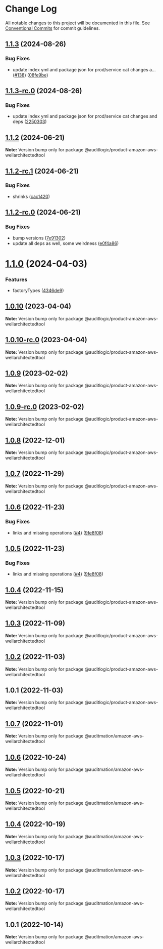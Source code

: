 # Change Log

All notable changes to this project will be documented in this file.
See [Conventional Commits](https://conventionalcommits.org) for commit guidelines.

## [1.1.3](https://github.com/auditlogic/product/compare/@auditlogic/product-amazon-aws-wellarchitectedtool@1.1.2...@auditlogic/product-amazon-aws-wellarchitectedtool@1.1.3) (2024-08-26)


### Bug Fixes

* update index yml and package json for prod/service cat changes a… ([#138](https://github.com/auditlogic/product/issues/138)) ([08fe9be](https://github.com/auditlogic/product/commit/08fe9beb1c8457462a19bc69caa02e6212d97e1a))





## [1.1.3-rc.0](https://github.com/auditlogic/product/compare/@auditlogic/product-amazon-aws-wellarchitectedtool@1.1.2...@auditlogic/product-amazon-aws-wellarchitectedtool@1.1.3-rc.0) (2024-08-26)


### Bug Fixes

* update index yml and package json for prod/service cat changes and deps ([2250303](https://github.com/auditlogic/product/commit/225030363a363608240135b7ebed386b28f01e4b))





## [1.1.2](https://github.com/auditlogic/product/compare/@auditlogic/product-amazon-aws-wellarchitectedtool@1.1.2-rc.1...@auditlogic/product-amazon-aws-wellarchitectedtool@1.1.2) (2024-06-21)

**Note:** Version bump only for package @auditlogic/product-amazon-aws-wellarchitectedtool





## [1.1.2-rc.1](https://github.com/auditlogic/product/compare/@auditlogic/product-amazon-aws-wellarchitectedtool@1.1.2-rc.0...@auditlogic/product-amazon-aws-wellarchitectedtool@1.1.2-rc.1) (2024-06-21)


### Bug Fixes

* shrinks ([cac1420](https://github.com/auditlogic/product/commit/cac14200fefcd8183ab69fe89a47bd3f70f563e9))





## [1.1.2-rc.0](https://github.com/auditlogic/product/compare/@auditlogic/product-amazon-aws-wellarchitectedtool@1.1.0...@auditlogic/product-amazon-aws-wellarchitectedtool@1.1.2-rc.0) (2024-06-21)


### Bug Fixes

* bump versions ([7e91302](https://github.com/auditlogic/product/commit/7e913023b8b312150ed7762c32fbbe616be71de5))
* update all deps as well, some weirdness ([e0f4a86](https://github.com/auditlogic/product/commit/e0f4a864714e2d3de6bbf3da014d5312fe53be2f))





# [1.1.0](https://github.com/auditlogic/product/compare/@auditlogic/product-amazon-aws-wellarchitectedtool@1.0.10...@auditlogic/product-amazon-aws-wellarchitectedtool@1.1.0) (2024-04-03)


### Features

* factoryTypes ([4346de9](https://github.com/auditlogic/product/commit/4346de92693aee892fccf725338ffc7b80ab182b))





## [1.0.10](https://github.com/auditlogic/product/compare/@auditlogic/product-amazon-aws-wellarchitectedtool@1.0.9...@auditlogic/product-amazon-aws-wellarchitectedtool@1.0.10) (2023-04-04)

**Note:** Version bump only for package @auditlogic/product-amazon-aws-wellarchitectedtool





## [1.0.10-rc.0](https://github.com/auditlogic/product/compare/@auditlogic/product-amazon-aws-wellarchitectedtool@1.0.9...@auditlogic/product-amazon-aws-wellarchitectedtool@1.0.10-rc.0) (2023-04-04)

**Note:** Version bump only for package @auditlogic/product-amazon-aws-wellarchitectedtool





## [1.0.9](https://github.com/auditlogic/product/compare/@auditlogic/product-amazon-aws-wellarchitectedtool@1.0.8...@auditlogic/product-amazon-aws-wellarchitectedtool@1.0.9) (2023-02-02)

**Note:** Version bump only for package @auditlogic/product-amazon-aws-wellarchitectedtool





## [1.0.9-rc.0](https://github.com/auditlogic/product/compare/@auditlogic/product-amazon-aws-wellarchitectedtool@1.0.8...@auditlogic/product-amazon-aws-wellarchitectedtool@1.0.9-rc.0) (2023-02-02)

**Note:** Version bump only for package @auditlogic/product-amazon-aws-wellarchitectedtool





## [1.0.8](https://github.com/auditlogic/product/compare/@auditlogic/product-amazon-aws-wellarchitectedtool@1.0.7...@auditlogic/product-amazon-aws-wellarchitectedtool@1.0.8) (2022-12-01)

**Note:** Version bump only for package @auditlogic/product-amazon-aws-wellarchitectedtool





## [1.0.7](https://github.com/auditlogic/product/compare/@auditlogic/product-amazon-aws-wellarchitectedtool@1.0.6...@auditlogic/product-amazon-aws-wellarchitectedtool@1.0.7) (2022-11-29)

**Note:** Version bump only for package @auditlogic/product-amazon-aws-wellarchitectedtool





## [1.0.6](https://github.com/auditlogic/product/compare/@auditlogic/product-amazon-aws-wellarchitectedtool@1.0.4...@auditlogic/product-amazon-aws-wellarchitectedtool@1.0.6) (2022-11-23)


### Bug Fixes

* links and missing operations ([#4](https://github.com/auditlogic/product/issues/4)) ([9fe8f08](https://github.com/auditlogic/product/commit/9fe8f08fe7c57fdb79f991ac35bd6ac2e7dcad38))





## [1.0.5](https://github.com/auditlogic/product/compare/@auditlogic/product-amazon-aws-wellarchitectedtool@1.0.4...@auditlogic/product-amazon-aws-wellarchitectedtool@1.0.5) (2022-11-23)


### Bug Fixes

* links and missing operations ([#4](https://github.com/auditlogic/product/issues/4)) ([9fe8f08](https://github.com/auditlogic/product/commit/9fe8f08fe7c57fdb79f991ac35bd6ac2e7dcad38))





## [1.0.4](https://github.com/auditlogic/product/compare/@auditlogic/product-amazon-aws-wellarchitectedtool@1.0.3...@auditlogic/product-amazon-aws-wellarchitectedtool@1.0.4) (2022-11-15)

**Note:** Version bump only for package @auditlogic/product-amazon-aws-wellarchitectedtool





## [1.0.3](https://github.com/auditlogic/product/compare/@auditlogic/product-amazon-aws-wellarchitectedtool@1.0.2...@auditlogic/product-amazon-aws-wellarchitectedtool@1.0.3) (2022-11-09)

**Note:** Version bump only for package @auditlogic/product-amazon-aws-wellarchitectedtool





## [1.0.2](https://github.com/auditlogic/product/compare/@auditlogic/product-amazon-aws-wellarchitectedtool@1.0.1...@auditlogic/product-amazon-aws-wellarchitectedtool@1.0.2) (2022-11-03)

**Note:** Version bump only for package @auditlogic/product-amazon-aws-wellarchitectedtool





## 1.0.1 (2022-11-03)

**Note:** Version bump only for package @auditlogic/product-amazon-aws-wellarchitectedtool





## [1.0.7](https://github.com/auditmation/store-content/compare/@auditmation/amazon-aws-wellarchitectedtool@1.0.6...@auditmation/amazon-aws-wellarchitectedtool@1.0.7) (2022-11-01)

**Note:** Version bump only for package @auditmation/amazon-aws-wellarchitectedtool





## [1.0.6](https://github.com/auditmation/store-content/compare/@auditmation/amazon-aws-wellarchitectedtool@1.0.5...@auditmation/amazon-aws-wellarchitectedtool@1.0.6) (2022-10-24)

**Note:** Version bump only for package @auditmation/amazon-aws-wellarchitectedtool





## [1.0.5](https://github.com/auditmation/store-content/compare/@auditmation/amazon-aws-wellarchitectedtool@1.0.4...@auditmation/amazon-aws-wellarchitectedtool@1.0.5) (2022-10-21)

**Note:** Version bump only for package @auditmation/amazon-aws-wellarchitectedtool





## [1.0.4](https://github.com/auditmation/store-content/compare/@auditmation/amazon-aws-wellarchitectedtool@1.0.3...@auditmation/amazon-aws-wellarchitectedtool@1.0.4) (2022-10-19)

**Note:** Version bump only for package @auditmation/amazon-aws-wellarchitectedtool





## [1.0.3](https://github.com/auditmation/store-content/compare/@auditmation/amazon-aws-wellarchitectedtool@1.0.2...@auditmation/amazon-aws-wellarchitectedtool@1.0.3) (2022-10-17)

**Note:** Version bump only for package @auditmation/amazon-aws-wellarchitectedtool





## [1.0.2](https://github.com/auditmation/store-content/compare/@auditmation/amazon-aws-wellarchitectedtool@1.0.1...@auditmation/amazon-aws-wellarchitectedtool@1.0.2) (2022-10-17)

**Note:** Version bump only for package @auditmation/amazon-aws-wellarchitectedtool





## 1.0.1 (2022-10-14)

**Note:** Version bump only for package @auditmation/amazon-aws-wellarchitectedtool
